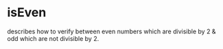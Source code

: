 # isEven
describes how to verify between even numbers which are divisible by 2 & odd which are not divisible by 2.
